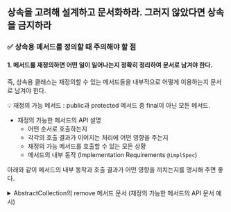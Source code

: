 ## 상속을 고려해 설계하고 문서화하라. 그러지 않았다면 상속을 금지하라
### ✅ 상속용 메서드를 정의할 때 주의해야 할 점
#### 1. 메서드를 재정의하면 어떤 일이 일어나는지 정확히 정리하여 문서로 남겨야 한다. 
즉, 상속용 클래스는 재정의할 수 있는 메서드들을 내부적으로 어떻게 이용하는지 문서로 남겨야 한다.

💡 재정의 가능 메서드 : public과 protected 메서드 중 final이 아닌 모든 메서드.

- 재정의 가능한 메서드의 API 설명
    - 어떤 순서로 호출하는지
    - 각각의 호출 결과가 이어지는 처리에 어떤 영향을 주는지
    - 재정의 가능 메서드를 호출할 수 있는 모든 상황
    - 메서드의 내부 동작 (Implementation Requirements `@implSpec`)

아래와 같이 메서드의 내부 동작과 호출 결과가 어떤 영향을 끼치는지를 명시해 주면 좋다.

  <details>
    <summary>AbstractCollection의 remove 메서드 문서 (재정의 가능한 메서드의 API 문서 예시)</summary>
    <div markdown="1">

    > public boolean remove(Object o)
    > 주어진 원소가 이 컬렉션 안에 있다면 그 인스턴스를 하나 제거한다. 더 정확하게 말하면 이 컬렉션 안에 'Object.equals(e, e)가 참인 원소' e가 하나 이상 있다면 그 중 하나를 제거한다. 주어진 원소가 컬렉션 안에 있다면 true를 반환한다.
    >
    > @implSpec (Implementation Requirements)
    > 이 메서드는 컬렉션을 순회하며 주어진 원소를 찾도록 구현되었다. 주어진 원소를 찾으면 반복자의 remove 메서드를 사용해 컬렉션에서 제거한다. 이 컬렉션이 주어진 객체를 갖고 있으나, 이 컬렉션의 iterator 메서드가 반환한 반복자가 remove 메서드를 구현하지 않았으면 UnsupportedOperationException을 던지니 주의하자.
    > 
    - 이 설명으로 iterator 메서드를 재정의하면 remove 메서드의 동작에 영향을 줌을 알 수 있다.
    - iterator 메서드로 얻는 반복자의 동작이 remove 메서드의 동작에 주는 영향도 정확히 설명했다.
    - 클래스를 안전하게 상속할 수 있도록 하려면 내부구현 방식을 설명해야만 한다.
    - @implSpec 태그는 선택값이라 활성화하려면 `-tag "implSpec:a:Implementation Requirements:"를 지정해주어야 한다.

    ```java
    /**
        * {@inheritDoc}
        *
        * @implSpec
        * This implementation iterates over the collection looking for the
        * specified element.  If it finds the element, it removes the element
        * from the collection using the iterator's remove method.
        *
        * <p>Note that this implementation throws an
        * {@code UnsupportedOperationException} if the iterator returned by this
        * collection's iterator method does not implement the {@code remove}
        * method and this collection contains the specified object.
        *
        * @throws UnsupportedOperationException {@inheritDoc}
        * @throws ClassCastException            {@inheritDoc}
        * @throws NullPointerException          {@inheritDoc}
        */
        public boolean remove(Object o) {
            Iterator<E> it = iterator();
            if (o==null) {
                while (it.hasNext()) {
                    if (it.next()==null) {
                        it.remove();
                        return true;
                    }
                }
            } else {
                while (it.hasNext()) {
                    if (o.equals(it.next())) {
                        it.remove();
                        return true;
                    }
                }
            }
            return false;
        }

    ```
    
    </div>
    </details>
#### 2. 효율적인 하위 클래스를 어려움 없이 만들 수 있게 하기 위해 클래스의 내부 동작 과정 중간에 끼어들 수 있는 훅(hook)을 잘 선별하여 protected 메서드 형태로 공개해야 할 수도 있다.

<details>
<summary>java.util.AbsractList의 removeRange 메서드</summary>
<div markdown="1">

> protected void removeRange(int fromIndex, int toIndex)
> fromIndex(포함)부터 toIndex(미포함)까지의 모든 원소를 이 리스트에서 제거한다.
> toIndex 이후의 원소들은 앞으로 (index만큼씩) 당겨진다. 이 호출로 리스트는 'toIndex - fromIndex'만큼 짧아진다. (toIndex == fromIndex라면 아무 효과도 없다.)
> 이 리스트 혹은 이 리스트의 부분리스트에 정의된 clear 연산이 이 메서드를 호출한다. 리스트 구현의 내부 구조를 활용하도록 이 메서드를 재정의하면 이 리스트와 부분리스트의 clear 연산 성능을 크게 개선할 수 있다.
> **Implementation Requirements**: 이 메서드는 fromIndex에서 시작하는 리스트 반복자를 얻어 모든 원소를 제거할 때까지 ListIterator.next와 ListIterator.remove를 반복 호출하도록 구현되었다. **주의: ListIterator.remove가 선형 시간이 걸리면 이 구현의 성능은 제곱에 비례한다.**
>
> Parameters:
> fromIndex     제거할 첫 원소의 인덱스
> toIndex       제거할 마지막 원소의 다음 인덱스

- List의 구현체의 최종 사용자는 removeRange 메서드에 관심이 없다. 그럼에도 이 메서드를 제공하는 이유는 단지 하위 클래스에서 부분리스트의 clear 메서드를 고성능으로 만들기 쉽게 하기 위해서다.
- removeRange 메서드가 없다면 하위 클래스에서 clear 메서드를 호출하려면 (제거할 원소 수의) 제곱에 비례해 성능이 느려지거나 메커니즘을 밑바닥부터 새로 구현해야 했을 것이다.

```java
    /**
     * Removes from this list all of the elements whose index is between
     * {@code fromIndex}, inclusive, and {@code toIndex}, exclusive.
     * Shifts any succeeding elements to the left (reduces their index).
     * This call shortens the list by {@code (toIndex - fromIndex)} elements.
     * (If {@code toIndex==fromIndex}, this operation has no effect.)
     *
     * <p>This method is called by the {@code clear} operation on this list
     * and its subLists.  Overriding this method to take advantage of
     * the internals of the list implementation can <i>substantially</i>
     * improve the performance of the {@code clear} operation on this list
     * and its subLists.
     *
     * @implSpec
     * This implementation gets a list iterator positioned before
     * {@code fromIndex}, and repeatedly calls {@code ListIterator.next}
     * followed by {@code ListIterator.remove} until the entire range has
     * been removed.  <b>Note: if {@code ListIterator.remove} requires linear
     * time, this implementation requires quadratic time.</b>
     *
     * @param fromIndex index of first element to be removed
     * @param toIndex index after last element to be removed
     */
    protected void removeRange(int fromIndex, int toIndex) {
        ListIterator<E> it = listIterator(fromIndex);
        for (int i=0, n=toIndex-fromIndex; i<n; i++) {
            it.next();
            it.remove();
        }
    }
```
</div>
</details>

#### 3. 상속용으로 설계한 클래스는 배포 전에 반드시 하위 클래스를 만들어 검증하라.
- 꼭 필요한 protected 멤버를 놓쳤다면 하위 클래스를 작성할 때 그 빈자리가 확연히 드러난다. 거꾸로, 하위 클래스를 여러 개 만들 때까지 전혀 쓰이지 않는 protected 멤버는 사실 private이었어야 할 가능성이 크다.
- 이러한 하위 클래스는 3개 이상 작성하되 하나 이상은 제 3자가 작성하는게 적당하다.
- 널리 쓰일 클래스를 상속용으로 설계한다면 반드시 문서화한 내부 사용 패턴과, protected 메서드와 필드를 구현하면서 이 결정이 그 클래스의 성능과 기능에 영원한 족쇄가 될 수 있음을 명시한다.

#### 4. 상속용 클래스의 생성자는 직접적으로든 간접적으로든 재정의 가능 메서드를 호출해서는 안 된다.
- 상위 클래스의 생성자가 하위 클래스의 생성자보다 먼저 실행되므로 하위 클래스에서 재정의한 메서드가 하위 클래스의 생성자보다 먼저 호출된다. 
- 이 때 재정의한 메서드가 하위 클래스의 생성자에서 초기화하는 값에 의존한다면 의도대로 동작하지 않을 것이다.
    ```java
    public class Super {
        // 잘못된 예시 - 생성자가 재정의 가능 메서드를 호출한다.
        public Super() {
            overrideMe();
        }

        public void overriedMe() {

        }
    }
    ```
    ```java
    public final class Sub extends Super {
        // 초기화되지 않은 final 필드, 생성자에서 초기화한다.
        private final Instant instant;

        Sub() {
            instant = Instant.now();
        }

        // 재정의 가능 메서드, 상위 클래스의 생성자가 호출한다.
        @Override public void overrideMe() {
            System.out.println(instant);
        }

        public static void main(String[] args) {
            Sub sub = new Sub();
            sub.overrideMe();
        }
    }
    ```
    - 이 프로그램은 instance를 두 번 출력하지 않고, 첫 번째는 null을 출력한다.
    - 상위 클래스의 생성자는 하위 클래스의 생성자가 인스턴스 필드를 초기화하기도 전에 overrideMe를 호출하기 때문이다.
    - private, final, static 메서드는 재정의가 불가능하니 생성자에서 안심하고 호출해도 된다.

#### 5. clone과 readObject 모두 직접적으로든 간접적으로든 재정의 가능 메서드를 호출해서는 안 된다.
    - Clonable이나 Serializable을 구현할지 정해야 한다면 이들을 구현할 때 따르는 제약도 생성자와 비슷하다는 점에 주의해야 한다.
    - readObject의 경우 하위 클래스의 상태가 미처 다 역직렬화되기 전에 재정의한 메서드부터 호출하게 된다. 
    - clone의 경우 하위 클래스의 clone 메서드가 복제본의 상태를 (올바른 상태로) 수정하기 전에 재정의한 메서드를 호출한다.
    - clone이 잘못되어 깊은 복사를 하다가 원본 객체의 일부를 참조하고 있다면 원본 객체에까지도 피해를 줄 수 있다.

#### 6. Serializable을 구현한 상속용 클래스가 readResolve나 write Replace 메서드를 갖는다면 이 메서드들은 private이 아닌 protected로 선언해야 한다.
    - private로 선언한다면 하위 클래스에서 무시된다.
    - 상속을 허용하기 위해 내부 구현을 클래스 API로 공개하는 예 중 하나다.

`상속용으로 설계하지 않은 클래스는 상속을 금지하는 것이 가장 좋다.`

---

### 상속을 금지하는 방법

#### 1. 클래스를 final로 선언한다.

#### 2. 모든 생성자를 private이나 package-private으로 선언하고 public 정적 팩터리를 만들어준다.

기존과 같이 구체 클래스를 상속해 계측, 통지, 동기화, 기능 제약 등의 일부 기능을 추가해야 하는 것이 아니라 상속을 금지하고 대신 아이템 18에서 설명한 래퍼 클래스 패턴을 사용하자.

---

### 상속을 허용해야 한다면?
`재정의 가능 메서드를 호출하는 자기 사용 코드를 완벽하게 제거하자.`

클래스의 동작을 유지하면서 재정의 가능 메서드를 사용하는 코드를 제거하는 방법
- 각각의 재정의 가능 메서드는 자신의 본문 코드를 **private** `'도우미 메서드'`로 옮기고, 이 도우미 메서드를 호출하도록 수정한다.
- 재정의 가능 메서드를 호출하는 다른 코드들도 모두 이 도우미 메서드를 직접 호출하도록 수정한다.


### 📌 핵심 정리
- 상속용 클래스는 내부에서 스스로를 어떻게 사용하는지 모두 문서로 남겨야 하며, 문서화한 것은 반드시 지켜야 한다.
- 다른 이가 효율 좋은 하위 클래스를 만들 수 있도록 일부 메서드를 `protected`로 제공해야 할 수도 있다.
- 클래스를 확장해야 할 명확한 이유가 없다면, 상속을 금지하는 것이 낫다.
- 상속을 금지하려면, 클래스를 `final`로 선언하거나 생성자 모두를 외부에서 접근할 수 없도록 만들면 된다.

---

### 📌 Reference
- 이펙티브 자바



